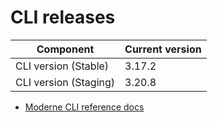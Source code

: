 # CLI releases

| Component             | Current version |
| --------------------- | --------------- |
| CLI version (Stable)  | 3.17.2          |
| CLI version (Staging) | 3.20.8          |

* [Moderne CLI reference docs](../user-documentation/moderne-cli/cli-reference.md)
